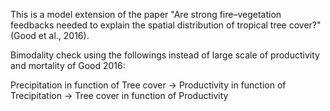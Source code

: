 <Conceptual explanation of alternative states of tree cover in tropics>

This is a model extension of the paper "Are strong fire–vegetation feedbacks needed to explain the spatial distribution of tropical tree cover?" (Good et al., 2016).

Bimodality check using the followings instead of large scale of productivity and mortality of Good 2016:

Precipitation in function of Tree cover -> Productivity in function of Trecipitation -> Tree cover in function of Productivity
